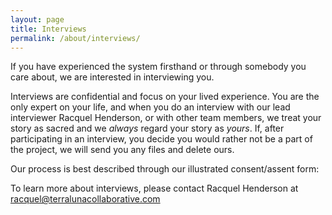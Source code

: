 ```yaml
---
layout: page
title: Interviews
permalink: /about/interviews/
---
```


If you have experienced the system firsthand or through somebody you care about, we are interested in interviewing you. 

Interviews are confidential and focus on your lived experience. You are the only expert on your life, and when you do an interview with our lead interviewer Racquel Henderson, or with other team members, we treat your story as sacred and we *always* regard your story as *yours*. If, after participating in an interview, you decide you would rather not be a part of the project, we will send you any files and delete ours. 

Our process is best described through our illustrated consent/assent form:

To learn more about interviews, please contact Racquel Henderson at racquel@terralunacollaborative.com